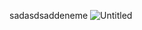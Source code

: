 sadasdsaddeneme
     ![Untitled](https://github.com/user-attachments/assets/be39414f-e53d-4da9-86c2-8446ab59aced)

